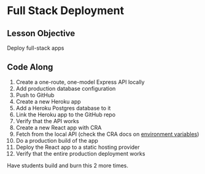 # Full Stack Deployment

## Lesson Objective

Deploy full-stack apps

## Code Along

1. Create a one-route, one-model Express API locally
2. Add production database configuration
3. Push to GitHub
4. Create a new Heroku app
5. Add a Heroku Postgres database to it
6. Link the Heroku app to the GitHub repo
7. Verify that the API works
8. Create a new React app with CRA
9. Fetch from the local API (check the CRA docs on [environment variables](https://create-react-app.dev/docs/adding-custom-environment-variables/))
10. Do a production build of the app
11. Deploy the React app to a static hosting provider
12. Verify that the entire production deployment works

Have students build and burn this 2 more times.
